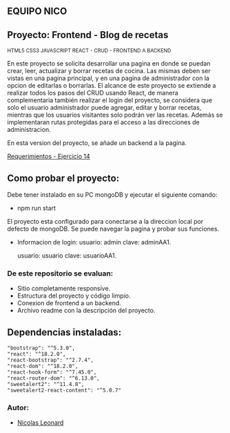 ## EQUIPO NICO
## Proyecto: Frontend - Blog de recetas
<sub>HTML5 CSS3 JAVASCRIPT REACT - CRUD - FRONTEND A BACKEND</sub>

En este proyecto se solicita desarrollar una pagina en donde se puedan crear, leer, actualizar y borrar recetas de cocina. Las mismas deben ser vistas en una pagina principal, y en una pagina de administrador con la opcion de editarlas o borrarlas.
El alcance de este proyecto se extiende a realizar todos los pasos del CRUD usando React, de manera complementaria también realizar el login del proyecto, se considera que solo el usuario administrador puede agregar, editar y borrar recetas, mientras que los usuarios visitantes solo podrán ver
las recetas. Además se implementaran rutas protegidas para el acceso a las direcciones de administracion.

En esta version del proyecto, se añade un backend a la pagina.

[Requerimientos - Ejercicio 14](https://docs.google.com/document/d/1yFK09NIwbUug5p0M_q1ESPXH4xaCS9sNqzYEOehxoJc/view)

## Como probar el proyecto:
Debe tener instalado en su PC mongoDB y ejecutar el siguiente comando:

- npm run start

El proyecto esta configurado para conectarse a la direccion local por defecto de mongoDB. Se puede navegar la pagina y probar sus funciones.

- Informacion de login:
    usuario: admin
    clave: adminAA1.

    usuario: usuario
    clave: usuarioAA1.

### De este repositorio se evaluan:

* Sitio completamente responsive.
* Estructura del proyecto y código limpio.
* Conexion de frontend a un backend.
* Archivo readme con la descripción del proyecto.

## Dependencias instaladas:

    "bootstrap": "^5.3.0",
    "react": "^18.2.0",
    "react-bootstrap": "^2.7.4",
    "react-dom": "^18.2.0",
    "react-hook-form": "^7.45.0",
    "react-router-dom": "^6.13.0",
    "sweetalert2": "^11.4.8",
    "sweetalert2-react-content": "^5.0.7"

### Autor:

* [Nicolas Leonard](https://github.com/nicoleonard)

